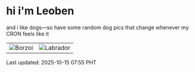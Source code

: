 # hi i'm Leoben

and i like dogs—so have some random dog pics that change whenever my CRON feels like it

|  |  |
|--------|----------|
| ![Borzoi](https://random-dog-vercel.vercel.app/api/random-borzoi?v=1760486106) | ![Labrador](https://random-dog-vercel.vercel.app/api/random-labrador?v=1760486106) |

Last updated: 2025-10-15 07:55 PHT
